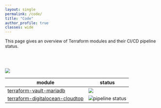 ```yaml
---
layout: single
permalink: /code/
title: "Code"
author_profile: true
classes: wide
---
```


This page gives an overview of Terraform modules and their CI/CD pipeline status.  
<br><br><br>

![](https://www.datocms-assets.com/2885/1620155113-brandhcterraformprimaryattributedcolor.svg)

|module|status|
|-|-|
|[terraform-vault-mariadb](https://github.com/repping/terraform-vault-mariadb)|![](https://github.com/repping/terraform-vault-mariadb/actions/workflows/terraform.yml/badge.svg?branch=main)|
|[terraform-digitalocean-cloudtop](https://gitlab.com/repping/terraform-digitalocean-cloudtop)|![pipeline status](https://gitlab.com/repping/terraform-digitalocean-cloudtop/badges/main/pipeline.svg)|
